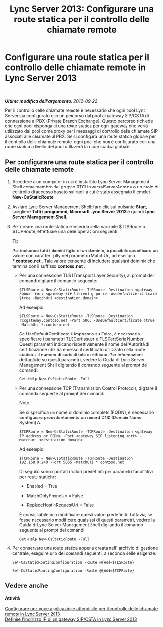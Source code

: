 ﻿---
title: 'Lync Server 2013: Configurare una route statica per il controllo delle chiamate remote'
TOCTitle: Configurare una route statica per il controllo delle chiamate remote
ms:assetid: f7003023-443d-48ee-989b-71e8b0b0abbd
ms:mtpsurl: https://technet.microsoft.com/it-it/library/Gg615051(v=OCS.15)
ms:contentKeyID: 49302512
ms.date: 08/24/2015
mtps_version: v=OCS.15
ms.translationtype: HT
---

# Configurare una route statica per il controllo delle chiamate remote in Lync Server 2013

 

_**Ultima modifica dell'argomento:** 2012-09-22_

Per il controllo delle chiamate remote è necessario che ogni pool Lync Server sia configurato con un percorso dal pool al gateway SIP/CSTA di connessione al PBX (Private Branch Exchange). Questo percorso richiede che ogni pool disponga di una route statica per ogni gateway che verrà utilizzato dal pool come proxy per i messaggi di controllo delle chiamate SIP associati alle chiamate al PBX. Se si configura una route statica globale per il controllo delle chiamate remote, ogni pool che non è configurato con una route statica a livello del pool utilizzerà la route statica globale.

## Per configurare una route statica per il controllo delle chiamate remote

1.  Accedere a un computer in cui è installato Lync Server Management Shell come membro del gruppo RTCUniversalServerAdmins o un ruolo di controllo di accesso basato sui ruoli a cui è stato assegnato il cmdlet **New-CsStaticRoute**.

2.  Avviare Lync Server Management Shell: fare clic sul pulsante **Start**, scegliere **Tutti i programmi**, **Microsoft Lync Server 2013** e quindi **Lync Server Management Shell**.

3.  Per creare una route statica e inserirla nella variabile $TLSRoute o $TCPRoute, effettuare una delle operazioni seguenti:
    
    > [!TIP]  
    > Per includere tutti i domini figlio di un dominio, è possibile specificare un valore con caratteri jolly nel parametro MatchUri, ad esempio <strong>*.contoso.net</strong> . Tale valore consente di includere qualsiasi dominio che termina con il suffisso <strong>contoso.net</strong> .    
      - Per una connessione TLS (Transport Layer Security), al prompt dei comandi digitare il comando seguente:
        
            $TLSRoute = New-CsStaticRoute -TLSRoute -Destination <gateway FQDN> -Port <gateway SIP listening port> -UseDefaultCertificate $true -MatchUri <destination domain>
        
        Ad esempio:
        
            $TLSRoute = New-CsStaticRoute -TLSRoute -Destination rccgateway.contoso.net -Port 5065 -UseDefaultCertificate $true -MatchUri *.contoso.net
        
        Se UseDefaultCertificate è impostato su False, è necessario specificare i parametri TLSCertIssuer e TLSCertSerialNumber. Questi parametri indicano rispettivamente il nome dell'Autorità di certificazione che ha emesso il certificato utilizzato nella route statica e il numero di serie di tale certificato. Per informazioni dettagliate su questi parametri, vedere la Guida di Lync Server Management Shell digitando il comando seguente al prompt dei comandi:
        
            Get-Help New-CsStaticRoute -Full
    
      - Per una connessione TCP (Transmission Control Protocol), digitare il comando seguente al prompt dei comandi:
        

        > [!NOTE]
        > Se si specifica un nome di dominio completo (FQDN), è necessario configurare precedentemente un record DNS (Domain Name System) A.

        
            $TCPRoute = New-CsStaticRoute -TCPRoute -Destination <gateway IP address or FQDN> -Port <gateway SIP listening port> -MatchUri <destination domain>
        
        Ad esempio:
        
            $TCPRoute = New-CsStaticRoute -TCPRoute -Destination 192.168.0.240 -Port 5065 -MatchUri *.contoso.net
        
        Di seguito sono riportati i valori predefiniti per parametri facoltativi per route statiche:
        
          - Enabled = True
        
          - MatchOnlyPhoneUri = False
        
          - ReplaceHostInRequestUri = False
        
        È consigliabile non modificare questi valori predefiniti. Tuttavia, se fosse necessario modificare qualsiasi di questi parametri, vedere la Guida di Lync Server Management Shell digitando il comando seguente al prompt dei comandi:
        
            Get-Help New-CsStaticRoute -Full

4.  Per conservare una route statica appena creata nell' archivio di gestione centrale, eseguire uno dei comandi seguenti, a seconda delle esigenze:
    
    ```
    Set-CsStaticRoutingConfiguration -Route @{Add=$TLSRoute}
    ```
    ```
    Set-CsStaticRoutingConfiguration -Route @{Add=$TCPRoute}
    ```

## Vedere anche

#### Attività

[Configurare una voce applicazione attendibile per il controllo delle chiamate remote in Lync Server 2013](lync-server-2013-configure-a-trusted-application-entry-for-remote-call-control.md)  
[Definire l'indirizzo IP di un gateway SIP/CSTA in Lync Server 2013](lync-server-2013-define-a-sip-csta-gateway-ip-address.md)

